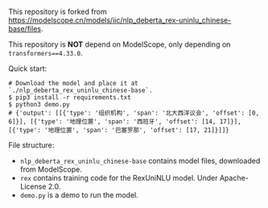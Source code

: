 This repository is forked from https://modelscope.cn/models/iic/nlp_deberta_rex-uninlu_chinese-base/files.

This repository is **NOT** depend on ModelScope, only depending on `transformers==4.33.0`.

Quick start:

```
# Download the model and place it at `./nlp_deberta_rex_uninlu_chinese-base`.
$ pip3 install -r requirements.txt
$ python3 demo.py
# {'output': [[{'type': '组织机构', 'span': '北大西洋议会', 'offset': [0, 6]}], [{'type': '地理位置', 'span': '西班牙', 'offset': [14, 17]}], [{'type': '地理位置', 'span': '巴塞罗那', 'offset': [17, 21]}]]}
```

File structure:

- `nlp_deberta_rex_uninlu_chinese-base` contains model files, downloaded from ModelScope.
- `rex` contains training code for the RexUniNLU model. Under Apache-License 2.0.
- `demo.py` is a demo to run the model.
